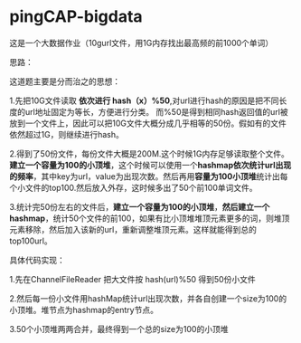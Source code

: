 # pingCAP-bigdata
这是一个大数据作业（10gurl文件，用1G内存找出最高频的前1000个单词）


思路：

这道题主要是分而治之的思想：

1.先把10G文件读取 **依次进行 hash（x）%50**,对url进行hash的原因是把不同长度的url地址固定为等长，方便进行分类。
而%50是得到相同hash返回值的url被放到一个文件上，因此可以把10G文件大概分成几乎相等的50份。假如有的文件依然超过1G，则继续进行hash。

2.得到了50份文件，每份文件大概是200M.这个时候1G内存足够读取整个文件。**建立一个容量为100的小顶堆**，这个时候可以使用一个**hashmap依次统计url出现的频率**，其中key为url，value为出现次数。然后再用**容量为100小顶堆**统计出每个小文件的top100.然后放入外存，这时候多出了50个前100单词文件。

3.统计完50份左右的文件后，**建立一个容量为100的小顶堆**，**然后建立一个hashmap**，统计50个文件的前100，如果有比小顶堆堆顶元素更多的词，则堆顶元素移除，然后加入该新的url，重新调整堆顶元素。这样就能得到总的top100url。


具体代码实现：

1.先在ChannelFileReader 把大文件按 hash(url)%50 得到50份小文件  

2.然后每一份小文件用hashMap统计url出现次数，并各自创建一个size为100的小顶堆。堆节点为hashmap的entry节点。  

3.50个小顶堆两两合并，最终得到一个总的size为100的小顶堆








